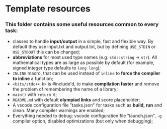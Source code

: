 # Template resources
### This folder contains some useful resources common to every task:
- classes to handle **input/output** in a simple, fast and flexible way. By default they use input.txt and output.txt, but by defining ``USE_STDIN`` or ``USE_STDOUT`` this can be changed;
- **abbreviations** for most used type names (e.g. ``std::string`` -> ``str``). All mathematical types are as large as possible by default (for example, signed integer type defaults to ``long long``);
- ``INLINE`` macro, that can be used instead of ``inline`` to **force the compiler to inline** a function;
- ``<bits/stdc++.h>`` is #include'd, to make **compilation faster** and remove the problem of remembering the name of a library;
- ``main()`` with ``return 0``;
- ``README.md`` with default **olympiad links** and score placeholder;
- A vscode configuration file "tasks.json" for tasks such as **build, run** and clean. Many compiler warnings are enabled;
- Everything needed to debug: vscode configuration file "launch.json", ``-g`` compiler option, disabled optimizations (but only when debugging);
<!--# [ ()](https://training.olinfo.it/#/task//statement)
<!--Score: /100